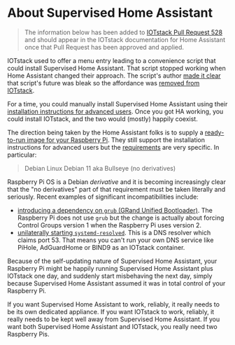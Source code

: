 # About Supervised Home Assistant

> The information below has been added to [IOTstack Pull Request 528](https://github.com/SensorsIot/IOTstack/pull/528) and should appear in the IOTstack documentation for Home Assistant once that Pull Request has been approved and applied.

IOTstack used to offer a menu entry leading to a convenience script that could install Supervised Home Assistant. That script stopped working when Home Assistant changed their approach. The script's author [made it clear](https://github.com/Kanga-Who/home-assistant/blob/master/Supervised%20on%20Raspberry%20Pi%20with%20Debian.md) that script's future was bleak so the affordance was [removed from IOTstack](https://github.com/SensorsIot/IOTstack/pull/493).

For a time, you could manually install Supervised Home Assistant using their [installation instructions for advanced users](https://github.com/home-assistant/supervised-installer). Once you got HA working, you could install IOTstack, and the two would (mostly) happily coexist.

The direction being taken by the Home Assistant folks is to supply a [ready-to-run image for your Raspberry Pi](https://www.home-assistant.io/installation/raspberrypi). They still support the installation instructions for advanced users but the [requirements](https://github.com/home-assistant/architecture/blob/master/adr/0014-home-assistant-supervised.md#supported-operating-system-system-dependencies-and-versions) are very specific. In particular:

> Debian Linux Debian 11 aka Bullseye (no derivatives)

Raspberry Pi OS is a Debian *derivative* and it is becoming increasingly clear that the "no derivatives" part of that requirement must be taken literally and seriously. Recent examples of significant incompatibilities include:

* [introducing a dependency on `grub` (GRand Unified Bootloader)](https://github.com/home-assistant/supervised-installer/pull/201). The Raspberry Pi does not use `grub` but the change is actually about forcing Control Groups version 1 when the Raspberry Pi uses version 2.
* [unilaterally starting `systemd-resolved`](https://github.com/home-assistant/supervised-installer/pull/202). This is a DNS resolver which claims port 53. That means you can't run your own DNS service like PiHole, AdGuardHome or BIND9 as an IOTstack container. 

Because of the self-updating nature of Supervised Home Assistant, your Raspberry Pi might be happily running Supervised Home Assistant plus IOTstack one day, and suddenly start misbehaving the next day, simply because Supervised Home Assistant assumed it was in total control of your Raspberry Pi.

If you want Supervised Home Assistant to work, reliably, it really needs to be its own dedicated appliance. If you want IOTstack to work, reliably, it really needs to be kept well away from Supervised Home Assistant. If you want both Supervised Home Assistant and IOTstack, you really need two Raspberry Pis.
